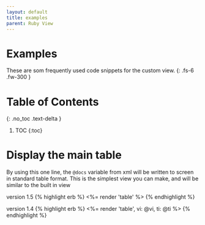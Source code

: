 ```yaml
---
layout: default
title: examples
parent: Ruby View
---
```


# Examples
These are som frequently used code snippets for the custom view.
{: .fs-6 .fw-300 }

# Table of Contents
{: .no_toc .text-delta }

1. TOC
{:toc}


# Display the main table
By using this one line, the `@docs` variable from xml will be written to screen in standard table format. This is the simplest view you can make, and will be similar to the built in view

version 1.5
{% highlight erb %}
<%= render 'table' %> 
{% endhighlight %}

version 1.4
{% highlight erb %}
<%= render 'table', vi: @vi, ti: @ti %>
{% endhighlight %}


